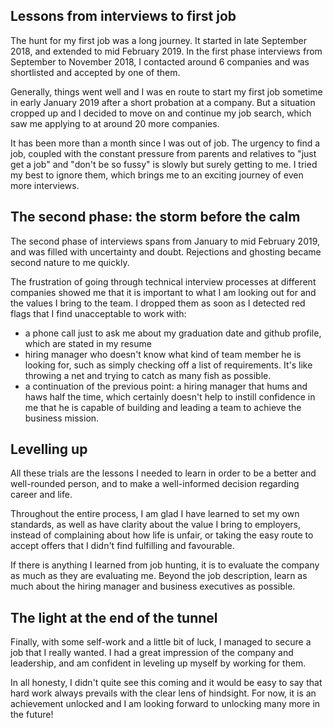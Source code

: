 ## Lessons from interviews to first job

The hunt for my first job was a long journey. It started in late September 2018, and extended to mid February 2019. In the first phase interviews from September to November 2018, I contacted around 6 companies and was shortlisted and accepted by one of them.

Generally, things went well and I was en route to start my first job sometime in early January 2019 after a short probation at a company. But a situation cropped up and I decided to move on and continue my job search, which saw me applying to at around 20 more companies.

It has been more than a month since I was out of job. The urgency to find a job, coupled with the constant pressure from parents and relatives to "just get a job" and "don't be so fussy" is slowly but surely getting to me. I tried my best to ignore them, which brings me to an exciting journey of even more interviews.

## The second phase: the storm before the calm

The second phase of interviews spans from January to mid February 2019, and was filled with uncertainty and doubt. Rejections and ghosting became second nature to me quickly.

The frustration of going through technical interview processes at different companies showed me that it is important to what I am looking out for and the values I bring to the team. I dropped them as soon as I detected red flags that I find unacceptable to work with:

-   a phone call just to ask me about my graduation date and github profile, which are stated in my resume
-   hiring manager who doesn't know what kind of team member he is looking for, such as simply checking off a list of requirements. It's like throwing a net and trying to catch as many fish as possible.
-   a continuation of the previous point: a hiring manager that hums and haws half the time, which certainly doesn't help to instill confidence in me that he is capable of building and leading a team to achieve the business mission.

## Levelling up

All these trials are the lessons I needed to learn in order to be a better and well-rounded person, and to make a well-informed decision regarding career and life.

Throughout the entire process, I am glad I have learned to set my own standards, as well as have clarity about the value I bring to employers, instead of complaining about how life is unfair, or taking the easy route to accept offers that I didn't find fulfilling and favourable.

If there is anything I learned from job hunting, it is to evaluate the company as much as they are evaluating me. Beyond the job description, learn as much about the hiring manager and business executives as possible.

## The light at the end of the tunnel

Finally, with some self-work and a little bit of luck, I managed to secure a job that I really wanted. I had a great impression of the company and leadership, and am confident in leveling up myself by working for them.

In all honesty, I didn't quite see this coming and it would be easy to say that hard work always prevails with the clear lens of hindsight.
For now, it is an achievement unlocked and I am looking forward to unlocking many more in the future!